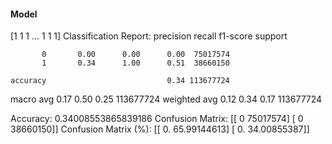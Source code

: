 #### Model
[1 1 1 ... 1 1 1]
Classification Report:
              precision    recall  f1-score   support

           0       0.00      0.00      0.00  75017574
           1       0.34      1.00      0.51  38660150

    accuracy                           0.34 113677724
   macro avg       0.17      0.50      0.25 113677724
weighted avg       0.12      0.34      0.17 113677724

Accuracy: 0.34008553865839186
Confusion Matrix:
[[       0 75017574]
 [       0 38660150]]
Confusion Matrix (%):
[[ 0.         65.99144613]
 [ 0.         34.00855387]]
